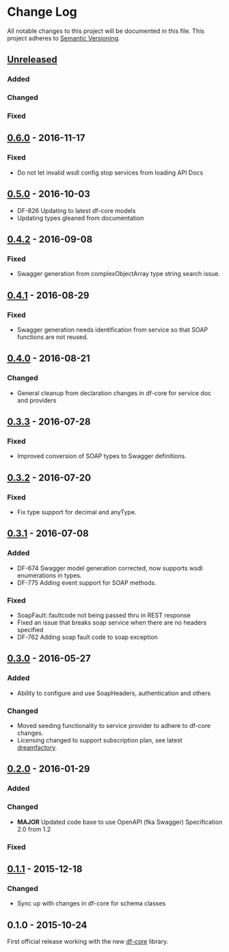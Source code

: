 # Change Log
All notable changes to this project will be documented in this file.
This project adheres to [Semantic Versioning](http://semver.org/).

## [Unreleased]
### Added

### Changed

### Fixed

## [0.6.0] - 2016-11-17
### Fixed
- Do not let invalid wsdl config stop services from loading API Docs

## [0.5.0] - 2016-10-03
- DF-826 Updating to latest df-core models
- Updating types gleaned from documentation

## [0.4.2] - 2016-09-08
### Fixed
- Swagger generation from complexObjectArray type string search issue.

## [0.4.1] - 2016-08-29
### Fixed
- Swagger generation needs identification from service so that SOAP functions are not reused.

## [0.4.0] - 2016-08-21
### Changed
- General cleanup from declaration changes in df-core for service doc and providers

## [0.3.3] - 2016-07-28
### Fixed
- Improved conversion of SOAP types to Swagger definitions.

## [0.3.2] - 2016-07-20
### Fixed
- Fix type support for decimal and anyType.

## [0.3.1] - 2016-07-08
### Added
- DF-674 Swagger model generation corrected, now supports wsdl enumerations in types.
- DF-775 Adding event support for SOAP methods.

### Fixed
- SoapFault::faultcode not being passed thru in REST response
- Fixed an issue that breaks soap service when there are no headers specified
- DF-762 Adding soap fault code to soap exception

## [0.3.0] - 2016-05-27
### Added
- Ability to configure and use SoapHeaders, authentication and others

### Changed
- Moved seeding functionality to service provider to adhere to df-core changes.
- Licensing changed to support subscription plan, see latest [dreamfactory](https://github.com/dreamfactorysoftware/dreamfactory).

## [0.2.0] - 2016-01-29
### Added

### Changed
- **MAJOR** Updated code base to use OpenAPI (fka Swagger) Specification 2.0 from 1.2

### Fixed

## [0.1.1] - 2015-12-18
### Changed
- Sync up with changes in df-core for schema classes

## 0.1.0 - 2015-10-24
First official release working with the new [df-core](https://github.com/dreamfactorysoftware/df-core) library.

[Unreleased]: https://github.com/dreamfactorysoftware/df-soap/compare/0.6.0...HEAD
[0.6.0]: https://github.com/dreamfactorysoftware/df-soap/compare/0.5.0...0.6.0
[0.5.0]: https://github.com/dreamfactorysoftware/df-soap/compare/0.4.2...0.5.0
[0.4.2]: https://github.com/dreamfactorysoftware/df-soap/compare/0.4.1...0.4.2
[0.4.1]: https://github.com/dreamfactorysoftware/df-soap/compare/0.4.0...0.4.1
[0.4.0]: https://github.com/dreamfactorysoftware/df-soap/compare/0.3.3...0.4.0
[0.3.3]: https://github.com/dreamfactorysoftware/df-soap/compare/0.3.2...0.3.3
[0.3.2]: https://github.com/dreamfactorysoftware/df-soap/compare/0.3.1...0.3.2
[0.3.1]: https://github.com/dreamfactorysoftware/df-soap/compare/0.3.0...0.3.1
[0.3.0]: https://github.com/dreamfactorysoftware/df-soap/compare/0.2.0...0.3.0
[0.2.0]: https://github.com/dreamfactorysoftware/df-soap/compare/0.1.1...0.2.0
[0.1.1]: https://github.com/dreamfactorysoftware/df-soap/compare/0.1.0...0.1.1

